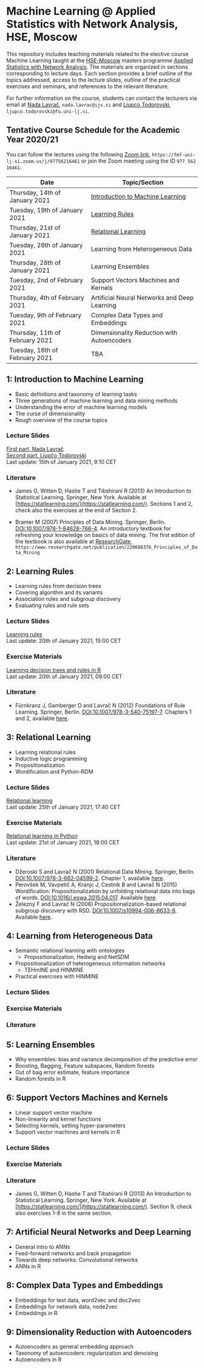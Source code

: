 # Machine Learning @ Applied Statistics with Network Analysis, HSE, Moscow

This repository includes teaching materials related to the elective course Machine Learning taught at the [HSE-Moscow](https://www.hse.ru/en/) masters programme [Applied Statistics with Network Analysis](https://www.hse.ru/en/ma/sna/). The materials are organized in sections corresponding to lecture days. Each section provides a brief outline of the topics addressed, access to the lecture slides, outline of the practical exercises and seminars, and references to the relevant literature.

For further information on the course, students can contact the lecturers via email at [Nada Lavrač](mailto:nada.lavrac@ijs.si), `nada.lavrac@ijs.si` and [Ljupco Todorovski](mailto:ljupco.todorovski@fu.uni-lj.si), `ljupco.todorovski@fu.uni-lj.si`.


## Tentative Course Schedule for the Academic Year 2020/21

You can follow the lectures using the following [Zoom link](https://fmf-uni-lj-si.zoom.us/j/97756216461), `https://fmf-uni-lj-si.zoom.us/j/97756216461` or join the Zoom meeting using the ID `977 562 16461`.

| Date                            | Topic/Section                                         |
|---------------------------------|-------------------------------------------------------|
| Thursday, 14th of January 2021  | [Introduction to Machine Learning](#1-introduction-to-machine-learning) |
| Tuesday, 19th of January 2021   | [Learning Rules](#2-leatning-rules) |
| Thursday, 21st of January 2021  | [Relational Learning](#3-relational-learning) |
| Tuesday, 26th of January 2021   | Learning from Heterogeneous Data |
| Thursday, 28th of January 2021  | Learning Ensembles |
| Tuesday, 2nd of February 2021   | Support Vectors Machines and Kernels |
| Thursday, 4th of February 2021  | Artificial Neural Networks and Deep Learning |
| Tuesday, 9th of February 2021   | Complex Data Types and Embeddings |
| Thursday, 11th of February 2021 | Dimensionality Reduction with Autoencoders |
| Tuesday, 16th of February 2021  | TBA |


## 1: Introduction to Machine Learning
* Basic definitions and taxonomy of learning tasks
* Three generations of machine learning and data mining methods
* Understanding the error of machine learning models
* The curse of dimensionality
* Rough overview of the course topics

### Lecture Slides
[First part, Nada Lavrač](http://kt.ijs.si/~ljupco/lectures/hse-moscow-ml/HSE-01-Introduction-NL.pdf)<BR/>
[Second part, Ljupčo Todorovski](http://kt.ijs.si/~ljupco/lectures/hse-moscow-ml/HSE-01-Introduction-LT.pdf)<BR/>
Last update: 15th of January 2021, 9:10 CET

### Literature
* James G, Witten D, Hastie T and Tibshirani R (2013) An Introduction to Statistical Learning. Springer, New York. Available at [https://statlearning.com/](https://statlearning.com/). Sections 1 and 2, check also the exercises at the end of Section 2.

* Bramer M (2007) Principles of Data Mining. Springer, Berlin. [DOI:10.1007/978-1-84628-766-4](https://doi.org/10.1007/978-1-84628-766-4). An introductory textbook for refreshing your knowledge on basics of data mining. The first edition of the textbook is also available at [ResearchGate](https://www.researchgate.net/publication/220688376_Principles_of_Data_Mining), `https://www.researchgate.net/publication/220688376_Principles_of_Data_Mining`


## 2: Learning Rules
* Learning rules from decision trees
* Covering algorithm and its variants
* Association rules and subgroup discovery
* Evaluating rules and rule sets

### Lecture Slides
[Learning rules](https://kt.ijs.si/~ljupco/lectures/hse-moscow-ml/HSE-02-Rule-Learning-NL.pdf)<BR/>
Last update: 20th of January 2021, 15:00 CET

### Exercise Materials
[Learning decision trees and rules in R](https://kt.ijs.si/~ljupco/lectures/hse-moscow-ml/02/HSE-02-Learning-Rules-LT.nb.html)<BR/>
Last update: 20th of January 2021, 09:00 CET

### Literature
* Fürnkranz J, Gamberger D and Lavrač N (2012) Foundations of Rule Learning. Springer, Berlin. [DOI:10.1007/978-3-540-75197-7](https://doi.org/10.1007/978-3-540-75197-7). Chapters 1 and 2, available [here](https://kt.ijs.si/~ljupco/lectures/hse-moscow-ml/readings/fur-etal-12-foundations-of-rule-learning-chapters-1-2.pdf).


## 3: Relational Learning
* Learning relational rules
* Inductive logic programming
* Propositionalization
* Wordification and Python-RDM

### Lecture Slides
[Relational learning](https://kt.ijs.si/~ljupco/lectures/hse-moscow-ml/HSE-03-Relational-Learning-NL.pdf)<BR/>
Last update: 25th of January 2021, 17:40 CET

### Exercise Materials
[Relational learning in Python](https://kt.ijs.si/~ljupco/lectures/hse-moscow-ml/03/HSE-03-Relational-Learning-LT.zip)<BR/>
Last update: 21st of January 2021, 18:00 CET

### Literature
* Džeroski S and Lavrač N (2001) Relational Data Mining. Springer, Berlin. [DOI:10.1007/978-3-662-04599-2](https://doi.org/10.1007/978-3-662-04599-2). Chapter 1, available [here](https://kt.ijs.si/~ljupco/lectures/hse-moscow-ml/readings/dze-lav-01-intro-to-ilp.pdf).
* Perovšek M, Vavpetič A, Kranjc J, Cestnik B and Lavrač N (2015) Wordification: Propositionalization by unfolding relational data into bags of words. [DOI:10.1016/j.eswa.2015.04.017](http://doi.org/10.1016/j.eswa.2015.04.017). Available [here](https://kt.ijs.si/NadaLavrac/Publications/ESwA-2015-Wordification.pdf).
* Železný F and Lavrač N (2006) Propositionalization-based relational subgroup discovery with RSD. [DOI:10.1007/s10994-006-8633-8](http://doi.org/10.1007/s10994-006-8633-8). Available [here](http://kt.ijs.si/nada_lavrac/Publications/ML-2006-SubgroupDiscoveryWithRSD.pdf).


## 4: Learning from Heterogeneous Data
* Semantic relational learning with ontologies
    + Propositionalization, Hedwig and NetSDM
* Propositionalization of heterogeneous information networks
    + TEHmINE and HINMINE
* Practical exercises with HINMINE

### Lecture Slides


### Exercise Materials


### Literature


## 5: Learning Ensembles
* Why ensembles: bias and variance decomposition of the predictive error
* Boosting, Bagging, Feature subspaces, Random forests
* Out of bag error estimate, feature importance
* Random forests in R


## 6: Support Vectors Machines and Kernels
* Linear support vector machine
* Non-linearity and kernel functions
* Selecting kernels, setting hyper-parameters
* Support vector machines and kernels in R

### Lecture Slides

### Exercise Materials

### Literature
* James G, Witten D, Hastie T and Tibshirani R (2013) An Introduction to Statistical Learning. Springer, New York. Available at [https://statlearning.com/](https://statlearning.com/). Section 9, check also exercises 1-8 in the same section.


## 7: Artificial Neural Networks and Deep Learning
* General intro to ANNs
* Feed-forward networks and back propagation
* Towards deep networks: Convolutional networks
* ANNs in R


## 8: Complex Data Types and Embeddings
* Embeddings for text data, word2vec and doc2vec
* Embeddings for network data, node2vec
* Embeddings in R


## 9: Dimensionality Reduction with Autoencoders
* Autoencoders as general embedding approach
* Taxonomy of autoencoders: regularization and denoising
* Autoencoders in R
